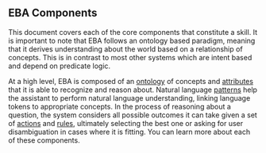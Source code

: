 ## EBA Components

This document covers each of the core components that constitute a skill. It is important to note that EBA follows an ontology based paradigm, meaning that it derives understanding about the world based on a relationship of concepts. This is in contrast to most other systems which are intent based and depend on predicate logic.

At a high level, EBA is composed of an [ontology](./Ontology.md) of concepts and [attributes](./Attributes.md) that it is able to recognize and reason about. Natural language [patterns](Patterns.md) help the assistant to perform natural language understanding, linking language tokens to appropriate concepts. In the process of reasoning about a question, the system considers all possible outcomes it can take given a set of [actions](./Actions.md) and [rules](./Rules.md), ultimately selecting the best one or asking for user disambiguation in cases where it is fitting. You can learn more about each of these components.
